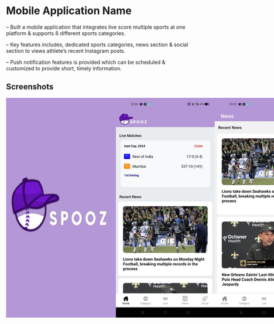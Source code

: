 # Mobile Application Name
<div>
  <p>– Built a mobile application that integrates live score multiple sports at one platform & supports 8 different sports categories.</p>
   <p>– Key features includes, dedicated sports categories, news section & social section to views athlete’s recent Instagram posts.</p>
   <p>– Push notification features is provided which can be scheduled & customized to provide short, timely information.</p>
</div>

## Screenshots

<div style="display: flex; flex-direction: row;">
<img src="./images/I6.jpg" alt="Settings Screen" width="300" height="600">
<img src="./images/I1.jpg" alt="Home Screen" width="300" height=600">
<img src="./images/I2.jpg" alt="Profile Screen" width="300" height="600">
<img src="./images/I3.jpg" alt="Settings Screen" width="300" height="600">
<img src="./images/I4.jpg" alt="Home Screen" width="300" height="600">
<img src="./images/I5.jpg" alt="Profile Screen" width="300" height="600">
</div>


